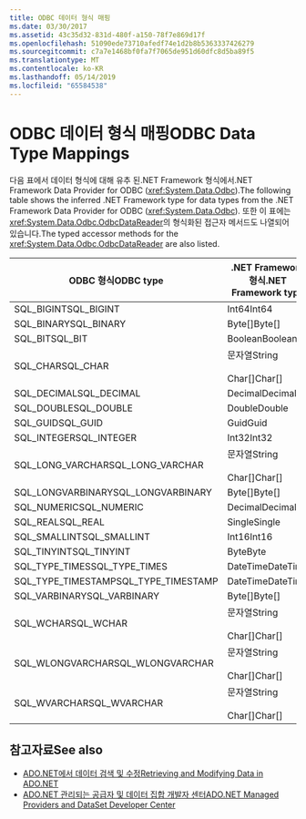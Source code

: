 ```yaml
---
title: ODBC 데이터 형식 매핑
ms.date: 03/30/2017
ms.assetid: 43c35d32-831d-480f-a150-78f7e869d17f
ms.openlocfilehash: 51090ede73710afedf74e1d2b8b5363337426279
ms.sourcegitcommit: c7a7e1468bf0fa7f7065de951d60dfc8d5ba89f5
ms.translationtype: MT
ms.contentlocale: ko-KR
ms.lasthandoff: 05/14/2019
ms.locfileid: "65584538"
---
```

# <a name="odbc-data-type-mappings"></a><span data-ttu-id="6ee99-102">ODBC 데이터 형식 매핑</span><span class="sxs-lookup"><span data-stu-id="6ee99-102">ODBC Data Type Mappings</span></span>
<span data-ttu-id="6ee99-103">다음 표에서 데이터 형식에 대해 유추 된.NET Framework 형식에서.NET Framework Data Provider for ODBC (<xref:System.Data.Odbc>).</span><span class="sxs-lookup"><span data-stu-id="6ee99-103">The following table shows the inferred .NET Framework type for data types from the .NET Framework Data Provider for ODBC (<xref:System.Data.Odbc>).</span></span> <span data-ttu-id="6ee99-104">또한 이 표에는 <xref:System.Data.Odbc.OdbcDataReader>의 형식화된 접근자 메서드도 나열되어 있습니다.</span><span class="sxs-lookup"><span data-stu-id="6ee99-104">The typed accessor methods for the <xref:System.Data.Odbc.OdbcDataReader> are also listed.</span></span>  
  
|<span data-ttu-id="6ee99-105">ODBC 형식</span><span class="sxs-lookup"><span data-stu-id="6ee99-105">ODBC type</span></span>|<span data-ttu-id="6ee99-106">.NET Framework 형식</span><span class="sxs-lookup"><span data-stu-id="6ee99-106">.NET Framework type</span></span>|<span data-ttu-id="6ee99-107">.NET framework 형식화 된 접근자</span><span class="sxs-lookup"><span data-stu-id="6ee99-107">.NET Framework typed accessor</span></span>|  
|---------------|----------------------------------------------------------------------|--------------------------------------------------------------------------------|  
|<span data-ttu-id="6ee99-108">SQL_BIGINT</span><span class="sxs-lookup"><span data-stu-id="6ee99-108">SQL_BIGINT</span></span>|<span data-ttu-id="6ee99-109">Int64</span><span class="sxs-lookup"><span data-stu-id="6ee99-109">Int64</span></span>|<span data-ttu-id="6ee99-110">GetInt64()</span><span class="sxs-lookup"><span data-stu-id="6ee99-110">GetInt64()</span></span>|  
|<span data-ttu-id="6ee99-111">SQL_BINARY</span><span class="sxs-lookup"><span data-stu-id="6ee99-111">SQL_BINARY</span></span>|<span data-ttu-id="6ee99-112">Byte[]</span><span class="sxs-lookup"><span data-stu-id="6ee99-112">Byte[]</span></span>|<span data-ttu-id="6ee99-113">GetBytes()</span><span class="sxs-lookup"><span data-stu-id="6ee99-113">GetBytes()</span></span>|  
|<span data-ttu-id="6ee99-114">SQL_BIT</span><span class="sxs-lookup"><span data-stu-id="6ee99-114">SQL_BIT</span></span>|<span data-ttu-id="6ee99-115">Boolean</span><span class="sxs-lookup"><span data-stu-id="6ee99-115">Boolean</span></span>|<span data-ttu-id="6ee99-116">GetBoolean()</span><span class="sxs-lookup"><span data-stu-id="6ee99-116">GetBoolean()</span></span>|  
|<span data-ttu-id="6ee99-117">SQL_CHAR</span><span class="sxs-lookup"><span data-stu-id="6ee99-117">SQL_CHAR</span></span>|<span data-ttu-id="6ee99-118">문자열</span><span class="sxs-lookup"><span data-stu-id="6ee99-118">String</span></span><br /><br /> <span data-ttu-id="6ee99-119">Char[]</span><span class="sxs-lookup"><span data-stu-id="6ee99-119">Char[]</span></span>|<span data-ttu-id="6ee99-120">GetString()</span><span class="sxs-lookup"><span data-stu-id="6ee99-120">GetString()</span></span><br /><br /> <span data-ttu-id="6ee99-121">GetChars()</span><span class="sxs-lookup"><span data-stu-id="6ee99-121">GetChars()</span></span>|  
|<span data-ttu-id="6ee99-122">SQL_DECIMAL</span><span class="sxs-lookup"><span data-stu-id="6ee99-122">SQL_DECIMAL</span></span>|<span data-ttu-id="6ee99-123">Decimal</span><span class="sxs-lookup"><span data-stu-id="6ee99-123">Decimal</span></span>|<span data-ttu-id="6ee99-124">GetDecimal()</span><span class="sxs-lookup"><span data-stu-id="6ee99-124">GetDecimal()</span></span>|  
|<span data-ttu-id="6ee99-125">SQL_DOUBLE</span><span class="sxs-lookup"><span data-stu-id="6ee99-125">SQL_DOUBLE</span></span>|<span data-ttu-id="6ee99-126">Double</span><span class="sxs-lookup"><span data-stu-id="6ee99-126">Double</span></span>|<span data-ttu-id="6ee99-127">GetDouble()</span><span class="sxs-lookup"><span data-stu-id="6ee99-127">GetDouble()</span></span>|  
|<span data-ttu-id="6ee99-128">SQL_GUID</span><span class="sxs-lookup"><span data-stu-id="6ee99-128">SQL_GUID</span></span>|<span data-ttu-id="6ee99-129">Guid</span><span class="sxs-lookup"><span data-stu-id="6ee99-129">Guid</span></span>|<span data-ttu-id="6ee99-130">GetGuid()</span><span class="sxs-lookup"><span data-stu-id="6ee99-130">GetGuid()</span></span>|  
|<span data-ttu-id="6ee99-131">SQL_INTEGER</span><span class="sxs-lookup"><span data-stu-id="6ee99-131">SQL_INTEGER</span></span>|<span data-ttu-id="6ee99-132">Int32</span><span class="sxs-lookup"><span data-stu-id="6ee99-132">Int32</span></span>|<span data-ttu-id="6ee99-133">GetInt32()</span><span class="sxs-lookup"><span data-stu-id="6ee99-133">GetInt32()</span></span>|  
|<span data-ttu-id="6ee99-134">SQL_LONG_VARCHAR</span><span class="sxs-lookup"><span data-stu-id="6ee99-134">SQL_LONG_VARCHAR</span></span>|<span data-ttu-id="6ee99-135">문자열</span><span class="sxs-lookup"><span data-stu-id="6ee99-135">String</span></span><br /><br /> <span data-ttu-id="6ee99-136">Char[]</span><span class="sxs-lookup"><span data-stu-id="6ee99-136">Char[]</span></span>|<span data-ttu-id="6ee99-137">GetString()</span><span class="sxs-lookup"><span data-stu-id="6ee99-137">GetString()</span></span><br /><br /> <span data-ttu-id="6ee99-138">GetChars()</span><span class="sxs-lookup"><span data-stu-id="6ee99-138">GetChars()</span></span>|  
|<span data-ttu-id="6ee99-139">SQL_LONGVARBINARY</span><span class="sxs-lookup"><span data-stu-id="6ee99-139">SQL_LONGVARBINARY</span></span>|<span data-ttu-id="6ee99-140">Byte[]</span><span class="sxs-lookup"><span data-stu-id="6ee99-140">Byte[]</span></span>|<span data-ttu-id="6ee99-141">GetBytes()</span><span class="sxs-lookup"><span data-stu-id="6ee99-141">GetBytes()</span></span>|  
|<span data-ttu-id="6ee99-142">SQL_NUMERIC</span><span class="sxs-lookup"><span data-stu-id="6ee99-142">SQL_NUMERIC</span></span>|<span data-ttu-id="6ee99-143">Decimal</span><span class="sxs-lookup"><span data-stu-id="6ee99-143">Decimal</span></span>|<span data-ttu-id="6ee99-144">GetDecimal()</span><span class="sxs-lookup"><span data-stu-id="6ee99-144">GetDecimal()</span></span>|  
|<span data-ttu-id="6ee99-145">SQL_REAL</span><span class="sxs-lookup"><span data-stu-id="6ee99-145">SQL_REAL</span></span>|<span data-ttu-id="6ee99-146">Single</span><span class="sxs-lookup"><span data-stu-id="6ee99-146">Single</span></span>|<span data-ttu-id="6ee99-147">GetFloat()</span><span class="sxs-lookup"><span data-stu-id="6ee99-147">GetFloat()</span></span>|  
|<span data-ttu-id="6ee99-148">SQL_SMALLINT</span><span class="sxs-lookup"><span data-stu-id="6ee99-148">SQL_SMALLINT</span></span>|<span data-ttu-id="6ee99-149">Int16</span><span class="sxs-lookup"><span data-stu-id="6ee99-149">Int16</span></span>|<span data-ttu-id="6ee99-150">GetInt16()</span><span class="sxs-lookup"><span data-stu-id="6ee99-150">GetInt16()</span></span>|  
|<span data-ttu-id="6ee99-151">SQL_TINYINT</span><span class="sxs-lookup"><span data-stu-id="6ee99-151">SQL_TINYINT</span></span>|<span data-ttu-id="6ee99-152">Byte</span><span class="sxs-lookup"><span data-stu-id="6ee99-152">Byte</span></span>|<span data-ttu-id="6ee99-153">GetByte()</span><span class="sxs-lookup"><span data-stu-id="6ee99-153">GetByte()</span></span>|  
|<span data-ttu-id="6ee99-154">SQL_TYPE_TIMES</span><span class="sxs-lookup"><span data-stu-id="6ee99-154">SQL_TYPE_TIMES</span></span>|<span data-ttu-id="6ee99-155">DateTime</span><span class="sxs-lookup"><span data-stu-id="6ee99-155">DateTime</span></span>|<span data-ttu-id="6ee99-156">GetDateTime()</span><span class="sxs-lookup"><span data-stu-id="6ee99-156">GetDateTime()</span></span>|  
|<span data-ttu-id="6ee99-157">SQL_TYPE_TIMESTAMP</span><span class="sxs-lookup"><span data-stu-id="6ee99-157">SQL_TYPE_TIMESTAMP</span></span>|<span data-ttu-id="6ee99-158">DateTime</span><span class="sxs-lookup"><span data-stu-id="6ee99-158">DateTime</span></span>|<span data-ttu-id="6ee99-159">GetDateTime()</span><span class="sxs-lookup"><span data-stu-id="6ee99-159">GetDateTime()</span></span>|  
|<span data-ttu-id="6ee99-160">SQL_VARBINARY</span><span class="sxs-lookup"><span data-stu-id="6ee99-160">SQL_VARBINARY</span></span>|<span data-ttu-id="6ee99-161">Byte[]</span><span class="sxs-lookup"><span data-stu-id="6ee99-161">Byte[]</span></span>|<span data-ttu-id="6ee99-162">GetBytes()</span><span class="sxs-lookup"><span data-stu-id="6ee99-162">GetBytes()</span></span>|  
|<span data-ttu-id="6ee99-163">SQL_WCHAR</span><span class="sxs-lookup"><span data-stu-id="6ee99-163">SQL_WCHAR</span></span>|<span data-ttu-id="6ee99-164">문자열</span><span class="sxs-lookup"><span data-stu-id="6ee99-164">String</span></span><br /><br /> <span data-ttu-id="6ee99-165">Char[]</span><span class="sxs-lookup"><span data-stu-id="6ee99-165">Char[]</span></span>|<span data-ttu-id="6ee99-166">GetString()</span><span class="sxs-lookup"><span data-stu-id="6ee99-166">GetString()</span></span><br /><br /> <span data-ttu-id="6ee99-167">GetChars()</span><span class="sxs-lookup"><span data-stu-id="6ee99-167">GetChars()</span></span>|  
|<span data-ttu-id="6ee99-168">SQL_WLONGVARCHAR</span><span class="sxs-lookup"><span data-stu-id="6ee99-168">SQL_WLONGVARCHAR</span></span>|<span data-ttu-id="6ee99-169">문자열</span><span class="sxs-lookup"><span data-stu-id="6ee99-169">String</span></span><br /><br /> <span data-ttu-id="6ee99-170">Char[]</span><span class="sxs-lookup"><span data-stu-id="6ee99-170">Char[]</span></span>|<span data-ttu-id="6ee99-171">GetString()</span><span class="sxs-lookup"><span data-stu-id="6ee99-171">GetString()</span></span><br /><br /> <span data-ttu-id="6ee99-172">GetChars()</span><span class="sxs-lookup"><span data-stu-id="6ee99-172">GetChars()</span></span>|  
|<span data-ttu-id="6ee99-173">SQL_WVARCHAR</span><span class="sxs-lookup"><span data-stu-id="6ee99-173">SQL_WVARCHAR</span></span>|<span data-ttu-id="6ee99-174">문자열</span><span class="sxs-lookup"><span data-stu-id="6ee99-174">String</span></span><br /><br /> <span data-ttu-id="6ee99-175">Char[]</span><span class="sxs-lookup"><span data-stu-id="6ee99-175">Char[]</span></span>|<span data-ttu-id="6ee99-176">GetString()</span><span class="sxs-lookup"><span data-stu-id="6ee99-176">GetString()</span></span><br /><br /> <span data-ttu-id="6ee99-177">GetChars()</span><span class="sxs-lookup"><span data-stu-id="6ee99-177">GetChars()</span></span>|  
  
## <a name="see-also"></a><span data-ttu-id="6ee99-178">참고자료</span><span class="sxs-lookup"><span data-stu-id="6ee99-178">See also</span></span>

- [<span data-ttu-id="6ee99-179">ADO.NET에서 데이터 검색 및 수정</span><span class="sxs-lookup"><span data-stu-id="6ee99-179">Retrieving and Modifying Data in ADO.NET</span></span>](../../../../docs/framework/data/adonet/retrieving-and-modifying-data.md)
- [<span data-ttu-id="6ee99-180">ADO.NET 관리되는 공급자 및 데이터 집합 개발자 센터</span><span class="sxs-lookup"><span data-stu-id="6ee99-180">ADO.NET Managed Providers and DataSet Developer Center</span></span>](https://go.microsoft.com/fwlink/?LinkId=217917)
